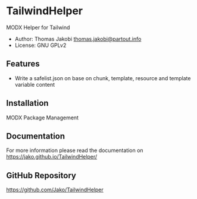 # TailwindHelper

MODX Helper for Tailwind

- Author: Thomas Jakobi <thomas.jakobi@partout.info>
- License: GNU GPLv2

## Features

- Write a safelist.json on base on chunk, template, resource and template variable content

## Installation

MODX Package Management

## Documentation

For more information please read the documentation on https://jako.github.io/TailwindHelper/

## GitHub Repository

https://github.com/Jako/TailwindHelper
